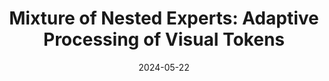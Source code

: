 ---
title: "Mixture of Nested Experts: Adaptive Processing of Visual Tokens"
authors_before: ""
authors_after: ", Nidhi Hegde, Aditya Kusupati, Arsha Nagrani, Shyamal Buch, Prateek Jain, Anurag Arnab, Sujoy Paul"
award: ""
collection: publications
# permalink: /publication/mone
tldr: 'A nested architecture based mixture-of-experts framework for tackling redundancy in visual modalities.'
date: 2024-05-22
venue: 'NeurIPS 2024'
preprint: '' 
header: 
  teaser: 'papers/mone/vmoe-style.png'
paper: 'https://arxiv.org/abs/2407.19985'
# code: 'https://github.com/yanndubs/invariant-self-supervised-learning' 
twitter: "https://x.com/gaganjain1582/status/1820107343369035819"
link: ''
video: ''
categories:
  - Vision
  - Efficiency
  - Mixture of Experts
  - Conditional Computation
  - Selected Papers 
---